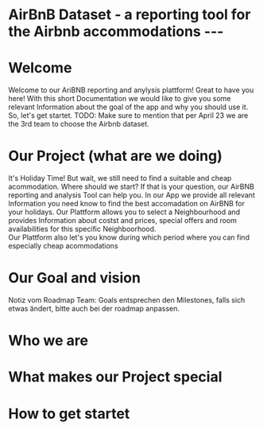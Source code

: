 # AirBnB Dataset - a reporting tool for the Airbnb accommodations ---
# Welcome
Welcome to our AriBNB reporting and anylysis plattform! Great to have you here!
With this short Documentation we would like to give you some relevant Information about the goal of the app and why you should use it. So, let's get startet.
TODO: Make sure to mention that per April 23 we are the 3rd team to choose the Airbnb dataset.

# Our Project (what are we doing)
It's Holiday Time! But wait, we still need to find a suitable and cheap acommodation. Where should we start?
If that is your question, our AirBNB reporting and analysis Tool can help you. 
In our App we provide all relevant Information you need know to find the best accomadation on AirBNB for your holidays. 
Our Plattform allows you to select a Neighbourhood and provides Information about costst and prices, special offers and room availabilities for this specific Neighboorhood.  
Our Plattform also let's you know during which period where you can find especially cheap acommodations
# Our Goal and vision
Notiz vom Roadmap Team: Goals entsprechen den Milestones, falls sich etwas ändert, bitte auch bei der roadmap anpassen.

# Who we are

# What makes our Project special

# How to get startet




